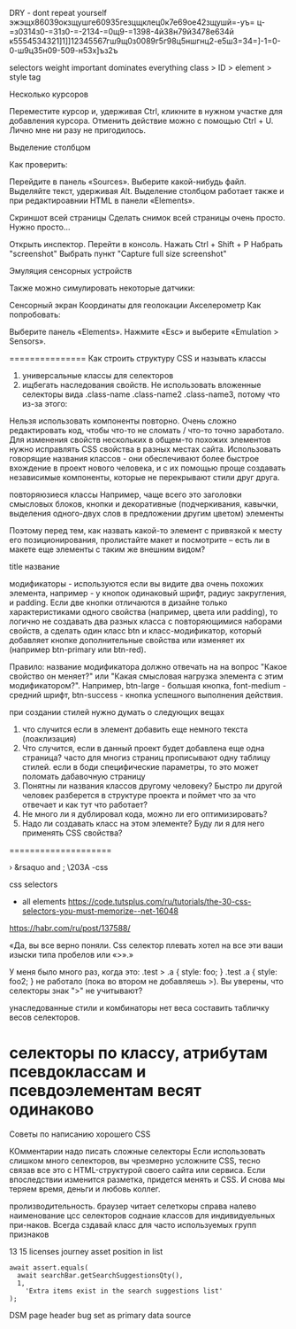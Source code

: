 DRY - dont repeat yourself
эжэщх86039окзщушге60935гезцщклец0к7е69ое42зщушй=-уъ=	ц-=з0314з0-=31з0-=-2134-=0щ9-=1398-4й38н79й3478е634й	к5554534321]1]]12345567гш9щ0з0089г5г98ц5ншгнц2-е5ш3=34=]-1=0-0-ш9ц35н09-509-н53х]ъз2ъ

selectors weight
important dominates everything
class > ID > element > style tag


Несколько курсоров

Переместите курсор и, удерживая Ctrl, кликните в нужном участке для добавления курсора. Отменить действие можно с помощью Ctrl + U. Лично мне ни разу не пригодилось.

Выделение столбцом

Как проверить:

Перейдите в панель «Sources».
Выберите какой-нибудь файл.
Выделяйте текст, удерживая Alt.
Выделение столбцом работает также и при редактироавнии HTML в панели «Elements».

Скриншот всей страницы
Сделать снимок всей страницы очень просто. Нужно просто…

Открыть инспектор.
Перейти в консоль.
Нажать Ctrl + Shift + P
Набрать "screenshot"
Выбрать пункт "Capture full size screenshot"

Эмуляция сенсорных устройств

Также можно симулировать некоторые датчики:

Сенсорный экран
Координаты для геолокации
Акселерометр
Как попробовать:

Выберите панель «Elements».
Нажмите «Esc» и выберите «Emulation > Sensors».



===============
Как строить структуру CSS и называть классы
1. универсальные классы для селекторов
2. ищбегать наследования свойств.
Не использовать вложенные селекторы вида .class-name .class-name2 .class-name3, потому что из-за этого:

Нельзя использовать компоненты повторно.
Очень сложно редактировать код, чтобы что-то не сломать / что-то точно заработало.
Для изменения свойств нескольких в общем-то похожих элементов нужно исправлять CSS свойства в разных местах сайта.
Использовать говорящие названия классов - они обеспечивают более быстрое вхождение в проект нового человека, и с их помощью проще создавать независимые компоненты, которые не перекрывают стили друг друга.

повторяюзиеся классы
Например, чаще всего это заголовки смысловых блоков, кнопки и декоративные (подчеркивания, кавычки, выделения одного-двух слов в предложении другим цветом) элементы

Поэтому перед тем, как назвать какой-то элемент с привязкой к месту его позиционирования, пролистайте макет и посмотрите – есть ли в макете еще элементы с таким же внешним видом?

title название

модификаторы - используются если вы видите два очень похожих элемента, например - у кнопок одинаковый шрифт, радиус закругления, и padding. Если две кнопки отличаются в дизайне только характеристиками одного свойства (например, цвета или padding), то логично не создавать два разных класса с повторяющимися наборами свойств, а сделать один класс btn и класс-модификатор, который добавляет кнопке дополнительные свойства или изменяет их (например btn-primary или btn-red).

Правило: название модификатора должно отвечать на на вопрос "Какое свойство он меняет?" или "Какая смысловая нагрузка элемента с этим модификатором?". Например, btn-large - большая кнопка, font-medium - средний шрифт, btn-success - кнопка успешного выполнения действия.


при создании стилей нужно думать о следующих вещах 
1. что случится если в элемент добавить еще немного текста (лоаклизация)
2. Что случится, если в данный проект будет добавлена еще одна страница? часто для многиз страниц прописывают одну таблицу стилей. если в боди специфические параметры, то это может поломать дабавочную страницу
3. Понятны ли названия классов другому человеку? Быстро ли другой человек разберется в структуре проекта и поймет что за что отвечает и как тут что работает?
4. Не много ли я дублировал кода, можно ли его оптимизировать?
5. Надо ли создавать класс на этом элементе? Буду ли я для него применять CSS свойства?

====================

› &rsaquo and ;    \203A	-css

css selectors

* all elements
https://code.tutsplus.com/ru/tutorials/the-30-css-selectors-you-must-memorize--net-16048

https://habr.com/ru/post/137588/

«Да, вы все верно поняли. Css селектор плевать хотел на все эти ваши изыски типа пробелов или «>».»

У меня было много раз, когда это:
.test > .a {
style: foo;
}
.test .a {
style: foo2;
}
не работало (пока во втором не добавляешь >). Вы уверены, что селекторы знак ">" не учитывают?

унаследованные стили и комбинаторы нет веса
составить табличку весов селекторов.

селекторы по классу, атрибутам псевдоклассам и псевдоэлементам весят одинаково
=========
Советы по написанию хорошего CSS

КОмментарии надо писать
сложные селекторы Если использовать слишком много селекторов, вы чрезмерно усложните CSS, тесно связав все это с HTML-структурой своего сайта или сервиса. Если впоследствии изменится разметка, придется менять и CSS. И снова мы теряем время, деньги и любовь коллег.

пролизводительность. браузер читает селеткоры справа налево
наименование цсс селекторов
соднаие классов для индивидуельных при-наков. Всегда сздавай класс для часто используемых групп признаков


13 15 licenses
journey
asset position in list


    await assert.equals(
      await searchBar.getSearchSuggestionsQty(),
      1,
        'Extra items exist in the search suggestions list'
    );


DSM page header bug
set as primary data source 

